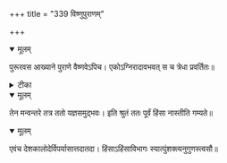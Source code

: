 +++
title = "339 विष्णुपुराणम्"

+++


<details open><summary>मूलम्</summary>

पुरूरवस आख्याने पुराणे वैष्णवेऽपिच। एकोऽग्निरादावभवत् स च त्रेधा प्रवर्तितः॥
</details>



<details><summary>टीका</summary>

विष्णु.[4-6-94]
</details>



<details open><summary>मूलम्</summary>

तेन मन्वन्तरे तत्र ततो यज्ञसमुद्भवः। इति श्रुतं ततः पूर्वं हिंसा नास्तीति गम्यते॥
</details>



<details open><summary>मूलम्</summary>

एवंच देशकालोदेर्विपर्यासात्तदातदा। हिंसाऽहिंसाविभागः स्यात्पुंशक्त्यनुगुणस्त्वसौ॥
</details>

